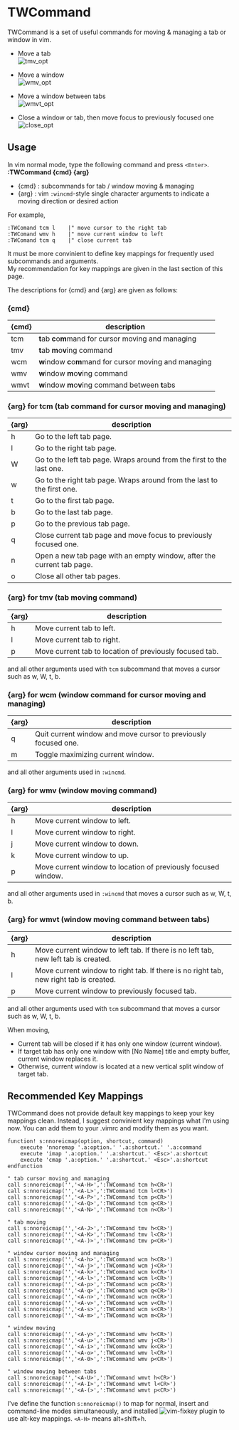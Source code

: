# TWCommand

TWCommand is a set of useful commands for moving & managing a tab or window in vim.

- Move a tab  
![tmv_opt](https://f.cloud.github.com/assets/5915359/2292424/ee3f5c92-a058-11e3-9014-db07bd4dc9dd.gif)

- Move a window  
![wmv_opt](https://f.cloud.github.com/assets/5915359/2292428/f63c2d94-a058-11e3-9c8a-57054a14a333.gif)

- Move a window between tabs  
![wmvt_opt](https://f.cloud.github.com/assets/5915359/2292433/fbd08fb6-a058-11e3-8978-c180054a0333.gif)

- Close a window or tab, then move focus to previously focused one  
![close_opt](https://f.cloud.github.com/assets/5915359/2292436/ffa958f2-a058-11e3-96ac-8be871d8e39f.gif)

## Usage
In vim normal mode, type the following command and press `<Enter>`.  
**:TWCommand {cmd} {arg}**  
- {cmd} : subcommands for tab / window moving & managing
- {arg} : vim `:wincmd`-style single character arguments to indicate a moving direction or desired action

For example,
```
:TWComand tcm l    |" move cursor to the right tab
:TWComand wmv h    |" move current window to left
:TWComand tcm q    |" close current tab
```

It must be more convinient to define key mappings for frequently used subcommands and arguments.  
My recommendation for key mappings are given in the last section of this page.

The descriptions for {cmd} and {arg} are given as follows:

### {cmd}

{cmd}   | description 
---     | ---
tcm     | **t**ab **c**o<b>m</b>mand for cursor moving and managing
tmv     | **t**ab **m**o<b>v</b>ing command
wcm     | **w**indow **c**o<b>m</b>mand for cursor moving and managing
wmv     | **w**indow **m**o<b>v</b>ing command
wmvt    | **w**indow **m**o<b>v</b>ing command between **t**abs

### {arg} for tcm (tab command for cursor moving and managing)

{arg} | description
---   | ---
h     | Go to the left tab page.
l     | Go to the right tab page.
W     | Go to the left tab page. Wraps around from the first to the last one.
w     | Go to the right tab page. Wraps around from the last to the first one.
t     | Go to the first tab page.
b     | Go to the last tab page.
p     | Go to the previous tab page.
q     | Close current tab page and move focus to previously focused one.
n     | Open a new tab page with an empty window, after the current tab page.
o     | Close all other tab pages.

### {arg} for tmv (tab moving command)

{arg} | description
---   | ---
h     | Move current tab to left.
l     | Move current tab to right.
p     | Move current tab to location of previously focused tab.

and all other arguments used with `tcm` subcommand that moves a cursor such as w, W, t, b.

### {arg} for wcm (window command for cursor moving and managing)

{arg} | description
---   | ---
q     | Quit current window and move cursor to previously focused one.
m     | Toggle maximizing current window.

and all other arguments used in `:wincmd`.

### {arg} for wmv (window moving command)

{arg} | description
---   | ---
h     | Move current window to left.
l     | Move current window to right.
j     | Move current window to down.
k     | Move current window to up.
p     | Move current window to location of previously focused window.

and all other arguments used in `:wincmd` that moves a cursor such as w, W, t, b.

### {arg} for wmvt (window moving command between tabs)

{arg} | description
---   | ---
h     | Move current window to left tab. If there is no left tab, new left tab is created.
l     | Move current window to right tab. If there is no right tab, new right tab is created.
p     | Move current window to previously focused tab.

and all other arguments used with `tcm` subcommand that moves a cursor such as w, W, t, b.  

When moving, 
- Current tab will be closed if it has only one window (current window).  
- If target tab has only one window with [No Name] title and empty buffer, current window replaces it.
- Otherwise, current window is located at a new vertical split window of target tab.

## Recommended Key Mappings

TWCommand does not provide default key mappings to keep your key mappings clean.
Instead, I suggest convinient key mappings what I'm using now.
You can add them to your .vimrc and modify them as you want.

```
function! s:nnoreicmap(option, shortcut, command)
	execute 'nnoremap '.a:option.' '.a:shortcut.' '.a:command
	execute 'imap '.a:option.' '.a:shortcut.' <Esc>'.a:shortcut
	execute 'cmap '.a:option.' '.a:shortcut.' <Esc>'.a:shortcut
endfunction

" tab cursor moving and managing
call s:nnoreicmap('','<A-H>',':TWCommand tcm h<CR>')
call s:nnoreicmap('','<A-L>',':TWCommand tcm l<CR>')
call s:nnoreicmap('','<A-P>',':TWCommand tcm p<CR>')
call s:nnoreicmap('','<A-Q>',':TWCommand tcm q<CR>')
call s:nnoreicmap('','<A-N>',':TWCommand tcm n<CR>')

" tab moving
call s:nnoreicmap('','<A-J>',':TWCommand tmv h<CR>')
call s:nnoreicmap('','<A-K>',':TWCommand tmv l<CR>')
call s:nnoreicmap('','<A-)>',':TWCommand tmv p<CR>')

" window cursor moving and managing
call s:nnoreicmap('','<A-h>',':TWCommand wcm h<CR>')
call s:nnoreicmap('','<A-j>',':TWCommand wcm j<CR>')
call s:nnoreicmap('','<A-k>',':TWCommand wcm k<CR>')
call s:nnoreicmap('','<A-l>',':TWCommand wcm l<CR>')
call s:nnoreicmap('','<A-p>',':TWCommand wcm p<CR>')
call s:nnoreicmap('','<A-q>',':TWCommand wcm q<CR>')
call s:nnoreicmap('','<A-n>',':TWCommand wcm n<CR>')
call s:nnoreicmap('','<A-v>',':TWCommand wcm v<CR>')
call s:nnoreicmap('','<A-s>',':TWCommand wcm s<CR>')
call s:nnoreicmap('','<A-m>',':TWCommand wcm m<CR>')

" window moving
call s:nnoreicmap('','<A-y>',':TWCommand wmv h<CR>')
call s:nnoreicmap('','<A-u>',':TWCommand wmv j<CR>')
call s:nnoreicmap('','<A-i>',':TWCommand wmv k<CR>')
call s:nnoreicmap('','<A-o>',':TWCommand wmv l<CR>')
call s:nnoreicmap('','<A-0>',':TWCommand wmv p<CR>')

" window moving between tabs
call s:nnoreicmap('','<A-U>',':TWCommand wmvt h<CR>')
call s:nnoreicmap('','<A-I>',':TWCommand wmvt l<CR>')
call s:nnoreicmap('','<A-(>',':TWCommand wmvt p<CR>')
```

I've define the function `s:nnoreicmap()` to map for normal, insert and command-line modes simultaneously,
and installed ![vim-fixkey](https://github.com/drmikehenry/vim-fixkey) plugin to use alt-key mappings.
`<A-H>` means alt+shift+h.
